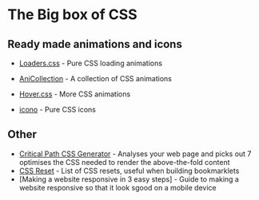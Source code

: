 # The Big box of CSS

## Ready made animations and icons
 - [Loaders.css](https://github.com/sbrl/thebigwarehouse/blob/master/BigBoxOfJavascript.md) - Pure CSS loading animations
 - [AniCollection](https://anicollection.github.io/#/) - A collection of CSS animations
 - [Hover.css](https://ianlunn.github.io/Hover/) - More CSS animations

 - [icono](https://saeedalipoor.github.io/icono/) - Pure CSS icons

## Other
 - [Critical Path CSS Generator](http://jonassebastianohlsson.com/criticalpathcssgenerator/) - Analyses your web page and picks out 7 optimises the CSS needed to render the above-the-fold content
 - [CSS Reset](http://www.cssreset.com/) - List of CSS resets, useful when building bookmarklets
 - [Making a website responsive in 3 easy steps] - Guide to making a website responsive so that it look sgood on a mobile device
 
